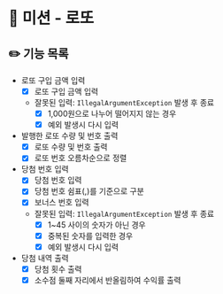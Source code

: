 # 🎱 미션 - 로또

## ✏️ 기능 목록
- 로또 구입 금액 입력
    - [x] 로또 구입 금액 입력
    - 잘못된 입력: `IllegalArgumentException` 발생 후 종료
        - [x] 1,000원으로 나누어 떨어지지 않는 경우
        - [x] 예외 발생시 다시 입력
- 발행한 로또 수량 및 번호 출력
    - [x] 로또 수량 및 번호 출력
    - [x] 로또 번호 오름차순으로 정렬
- 당첨 번호 입력
    - [x] 당첨 번호 입력
    - [x] 당첨 번호 쉼표(,)를 기준으로 구분
    - [x] 보너스 번호 입력
    - 잘못된 입력: `IllegalArgumentException` 발생 후 종료
        - [x] 1~45 사이의 숫자가 아닌 경우
        - [x] 중복된 숫자를 입력한 경우
        - [x] 예외 발생시 다시 입력
- 당첨 내역 출력
    - [x] 당첨 횟수 출력
    - [x] 소수점 둘째 자리에서 반올림하여 수익률 출력